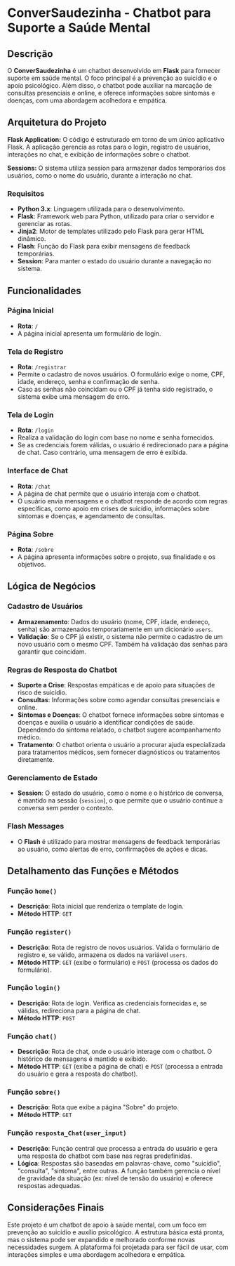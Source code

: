 # ConverSaudezinha - Chatbot para Suporte a Saúde Mental

## Descrição
O **ConverSaudezinha** é um chatbot desenvolvido em **Flask** para fornecer suporte em saúde mental. O foco principal é a prevenção ao suicídio e o apoio psicológico. Além disso, o chatbot pode auxiliar na marcação de consultas presenciais e online, e oferece informações sobre sintomas e doenças, com uma abordagem acolhedora e empática.

## Arquitetura do Projeto
**Flask Application:** O código é estruturado em torno de um único aplicativo Flask. A aplicação gerencia as rotas para o login, registro de usuários, interações no chat, e exibição de informações sobre o chatbot.

**Sessions:** O sistema utiliza session para armazenar dados temporários dos usuários, como o nome do usuário, durante a interação no chat.

### Requisitos
- **Python 3.x**: Linguagem utilizada para o desenvolvimento.
- **Flask**: Framework web para Python, utilizado para criar o servidor e gerenciar as rotas.
- **Jinja2**: Motor de templates utilizado pelo Flask para gerar HTML dinâmico.
- **Flash**: Função do Flask para exibir mensagens de feedback temporárias.
- **Session**: Para manter o estado do usuário durante a navegação no sistema.


## Funcionalidades

### Página Inicial
- **Rota**: `/`
- A página inicial apresenta um formulário de login.

### Tela de Registro
- **Rota**: `/registrar`
- Permite o cadastro de novos usuários. O formulário exige o nome, CPF, idade, endereço, senha e confirmação de senha.
- Caso as senhas não coincidam ou o CPF já tenha sido registrado, o sistema exibe uma mensagem de erro.

### Tela de Login
- **Rota**: `/login`
- Realiza a validação do login com base no nome e senha fornecidos.
- Se as credenciais forem válidas, o usuário é redirecionado para a página de chat. Caso contrário, uma mensagem de erro é exibida.

### Interface de Chat
- **Rota**: `/chat`
- A página de chat permite que o usuário interaja com o chatbot. 
- O usuário envia mensagens e o chatbot responde de acordo com regras específicas, como apoio em crises de suicídio, informações sobre sintomas e doenças, e agendamento de consultas.

### Página Sobre
- **Rota**: `/sobre`
- A página apresenta informações sobre o projeto, sua finalidade e os objetivos.

## Lógica de Negócios

### Cadastro de Usuários
- **Armazenamento**: Dados do usuário (nome, CPF, idade, endereço, senha) são armazenados temporariamente em um dicionário `users`.
- **Validação**: Se o CPF já existir, o sistema não permite o cadastro de um novo usuário com o mesmo CPF. Também há validação das senhas para garantir que coincidam.

### Regras de Resposta do Chatbot
- **Suporte a Crise**: Respostas empáticas e de apoio para situações de risco de suicídio.
- **Consultas**: Informações sobre como agendar consultas presenciais e online.
- **Sintomas e Doenças**: O chatbot fornece informações sobre sintomas e doenças e auxilia o usuário a identificar condições de saúde. Dependendo do sintoma relatado, o chatbot sugere acompanhamento médico.
- **Tratamento**: O chatbot orienta o usuário a procurar ajuda especializada para tratamentos médicos, sem fornecer diagnósticos ou tratamentos diretamente.

### Gerenciamento de Estado
- **Session**: O estado do usuário, como o nome e o histórico de conversa, é mantido na sessão (`session`), o que permite que o usuário continue a conversa sem perder o contexto.

### Flash Messages
- O **Flash** é utilizado para mostrar mensagens de feedback temporárias ao usuário, como alertas de erro, confirmações de ações e dicas.

## Detalhamento das Funções e Métodos

### Função `home()`
- **Descrição**: Rota inicial que renderiza o template de login.
- **Método HTTP**: `GET`
  
### Função `register()`
- **Descrição**: Rota de registro de novos usuários. Valida o formulário de registro e, se válido, armazena os dados na variável `users`.
- **Método HTTP**: `GET` (exibe o formulário) e `POST` (processa os dados do formulário).

### Função `login()`
- **Descrição**: Rota de login. Verifica as credenciais fornecidas e, se válidas, redireciona para a página de chat.
- **Método HTTP**: `POST`

### Função `chat()`
- **Descrição**: Rota de chat, onde o usuário interage com o chatbot. O histórico de mensagens é mantido e exibido.
- **Método HTTP**: `GET` (exibe a página de chat) e `POST` (processa a entrada do usuário e gera a resposta do chatbot).

### Função `sobre()`
- **Descrição**: Rota que exibe a página "Sobre" do projeto.
- **Método HTTP**: `GET`

### Função `resposta_Chat(user_input)`
- **Descrição**: Função central que processa a entrada do usuário e gera uma resposta do chatbot com base nas regras predefinidas.
- **Lógica**: Respostas são baseadas em palavras-chave, como "suicídio", "consulta", "sintoma", entre outras. A função também gerencia o nível de gravidade da situação (ex: nível de tensão do usuário) e oferece respostas adequadas.

## Considerações Finais
Este projeto é um chatbot de apoio à saúde mental, com um foco em prevenção ao suicídio e auxílio psicológico. A estrutura básica está pronta, mas o sistema pode ser expandido e melhorado conforme novas necessidades surgem. A plataforma foi projetada para ser fácil de usar, com interações simples e uma abordagem acolhedora e empática.

